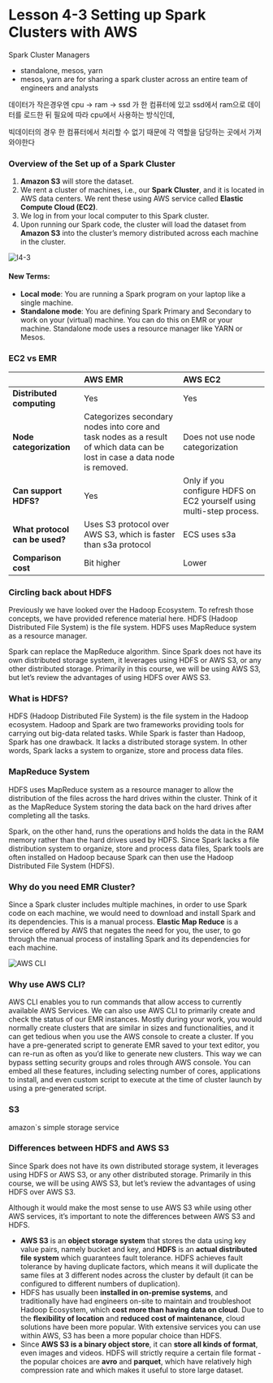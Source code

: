 # Lesson 4-3 Setting up Spark Clusters with AWS



Spark Cluster Managers

- standalone, mesos, yarn
- mesos, yarn are for sharing a spark cluster across an entire team of engineers and analysts

데이터가 작은경우엔 cpu -> ram -> ssd 가 한 컴퓨터에 있고 ssd에서 ram으로 데이터를 로드한 뒤 필요에 따라 cpu에서 사용하는 방식인데,

빅데이터의 경우 한 컴퓨터에서 처리할 수 없기 때문에 각 역할을 담당하는 곳에서 가져와야한다



### Overview of the Set up of a Spark Cluster

1. **Amazon S3** will store the dataset.
2. We rent a cluster of machines, i.e., our **Spark Cluster**, and it is located in AWS data centers. We rent these using AWS service called **Elastic Compute Cloud (EC2)**.
3. We log in from your local computer to this Spark cluster.
4. Upon running our Spark code, the cluster will load the dataset from **Amazon S3** into the cluster’s memory distributed across each machine in the cluster.

![l4-3](https://user-images.githubusercontent.com/44566113/99043506-ad405880-25d1-11eb-90a7-59c613614ae7.JPG)

#### New Terms:

- **Local mode**: You are running a Spark program on your laptop like a single machine.
- **Standalone mode**: You are defining Spark Primary and Secondary to work on your (virtual) machine. You can do this on EMR or your machine. Standalone mode uses a resource manager like YARN or Mesos.



### EC2 vs EMR

|                                | **AWS EMR**                                                  | **AWS EC2**                                                  |
| :----------------------------- | :----------------------------------------------------------- | :----------------------------------------------------------- |
| **Distributed computing**      | Yes                                                          | Yes                                                          |
| **Node categorization**        | Categorizes secondary nodes into core and task nodes as a result of which data can be lost in case a data node is removed. | Does not use node categorization                             |
| **Can support HDFS?**          | Yes                                                          | Only if you configure HDFS on EC2 yourself using multi-step process. |
| **What protocol can be used?** | Uses S3 protocol over AWS S3, which is faster than s3a protocol | ECS uses s3a                                                 |
| **Comparison cost**            | Bit higher                                                   | Lower                                                        |



### Circling back about HDFS

Previously we have looked over the Hadoop Ecosystem. To refresh those concepts, we have provided reference material here. HDFS (Hadoop Distributed File System) is the file system. HDFS uses MapReduce system as a resource manager.

Spark can replace the MapReduce algorithm. Since Spark does not have its own distributed storage system, it leverages using HDFS or AWS S3, or any other distributed storage. Primarily in this course, we will be using AWS S3, but let’s review the advantages of using HDFS over AWS S3.

### What is HDFS?

HDFS (Hadoop Distributed File System) is the file system in the Hadoop ecosystem. Hadoop and Spark are two frameworks providing tools for carrying out big-data related tasks. While Spark is faster than Hadoop, Spark has one drawback. It lacks a distributed storage system. In other words, Spark lacks a system to organize, store and process data files.

### MapReduce System

HDFS uses MapReduce system as a resource manager to allow the distribution of the files across the hard drives within the cluster. Think of it as the MapReduce System storing the data back on the hard drives after completing all the tasks.

Spark, on the other hand, runs the operations and holds the data in the RAM memory rather than the hard drives used by HDFS. Since Spark lacks a file distribution system to organize, store and process data files, Spark tools are often installed on Hadoop because Spark can then use the Hadoop Distributed File System (HDFS).

### Why do you need **EMR Cluster**?

Since a Spark cluster includes multiple machines, in order to use Spark code on each machine, we would need to download and install Spark and its dependencies. This is a manual process. **Elastic Map Reduce** is a service offered by AWS that negates the need for you, the user, to go through the manual process of installing Spark and its dependencies for each machine.





![AWS CLI](https://video.udacity-data.com/topher/2020/May/5ec81111_dend-refresh-02-1/dend-refresh-02-1.png)



### Why use AWS CLI?

AWS CLI enables you to run commands that allow access to currently available AWS Services. We can also use AWS CLI to primarily create and check the status of our EMR instances. Mostly during your work, you would normally create clusters that are similar in sizes and functionalities, and it can get tedious when you use the AWS console to create a cluster. If you have a pre-generated script to generate EMR saved to your text editor, you can re-run as often as you’d like to generate new clusters. This way we can bypass setting security groups and roles through AWS console. You can embed all these features, including selecting number of cores, applications to install, and even custom script to execute at the time of cluster launch by using a pre-generated script.





### S3 

amazon`s simple storage service

### Differences between HDFS and AWS S3

Since Spark does not have its own distributed storage system, it leverages using HDFS or AWS S3, or any other distributed storage. Primarily in this course, we will be using AWS S3, but let’s review the advantages of using HDFS over AWS S3.

Although it would make the most sense to use AWS S3 while using other AWS services, it’s important to note the differences between AWS S3 and HDFS.

- **AWS S3** is an **object storage system** that stores the data using key value pairs, namely bucket and key, and **HDFS** is an **actual distributed file system** which guarantees fault tolerance. HDFS achieves fault tolerance by having duplicate factors, which means it will duplicate the same files at 3 different nodes across the cluster by default (it can be configured to different numbers of duplication).
- HDFS has usually been **installed in on-premise systems**, and traditionally have had engineers on-site to maintain and troubleshoot Hadoop Ecosystem, which **cost more than having data on cloud**. Due to the **flexibility of location** and **reduced cost of maintenance**, cloud solutions have been more popular. With extensive services you can use within AWS, S3 has been a more popular choice than HDFS.
- Since **AWS S3 is a binary object store**, it can **store all kinds of format**, even images and videos. HDFS will strictly require a certain file format - the popular choices are **avro** and **parquet**, which have relatively high compression rate and which makes it useful to store large dataset.

